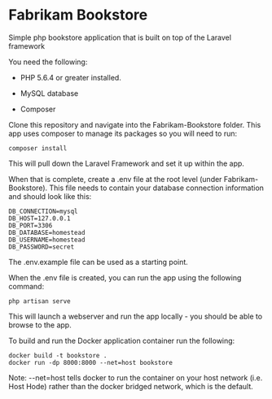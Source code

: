 # Fabrikam Bookstore

Simple php bookstore application that is built on top of the Laravel framework

You need the following:

* PHP 5.6.4 or greater installed.

* MySQL database

* Composer

Clone this repository and navigate into the Fabrikam-Bookstore folder. This app uses composer to manage its packages so you will need to run:

	composer install

This will pull down the Laravel Framework and set it up within the app.

When that is complete, create a .env file at the root level (under Fabrikam-Bookstore). This file needs to contain your database connection information and should look like this:

	DB_CONNECTION=mysql
	DB_HOST=127.0.0.1
	DB_PORT=3306
	DB_DATABASE=homestead
	DB_USERNAME=homestead
	DB_PASSWORD=secret

The .env.example file can be used as a starting point.

When the .env file is created, you can run the app using the following command:

	php artisan serve

This will launch a webserver and run the app locally - you should be able to browse to the app.


To build and run the Docker application container run the following:

	docker build -t bookstore .
	docker run -dp 8000:8000 --net=host bookstore

Note: --net=host tells docker to run the container on your host network (i.e. Host Hode) rather than the docker bridged network, which is the default.
